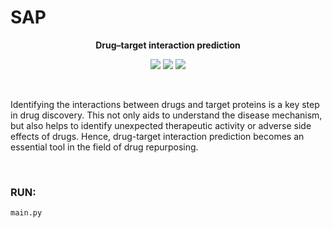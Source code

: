 # SAP

**<p align="center">Drug–target interaction prediction</p>**

<p align="center">
<img src="https://img.shields.io/badge/Roadmap-2025-yellowgreen.svg">
<img src="https://img.shields.io/badge/Author-Mehran%20Nosrati-blue.svg">
<img src="https://img.shields.io/badge/Author-Mehdi%20Yaghoubi-blue.svg">
</p>

</br>

Identifying the interactions between drugs and target proteins is a key step in drug discovery. This not only aids to understand the disease mechanism, but also helps to identify unexpected therapeutic activity or adverse side effects of drugs. Hence, drug-target interaction prediction becomes an essential tool in the field of drug repurposing.

</br>

### RUN:

```
main.py
```
